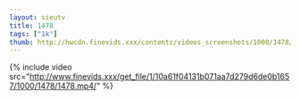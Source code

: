 ```yaml
--- 
layout: sieutv
title: 1478
tags: ["1k"]
thumb: http://hwcdn.finevids.xxx/contents/videos_screenshots/1000/1478/preview.mp4.jpg
---
```

{% include video src="http://www.finevids.xxx/get_file/1/10a61f04131b071aa7d279d6de0b1657/1000/1478/1478.mp4/" %} 
